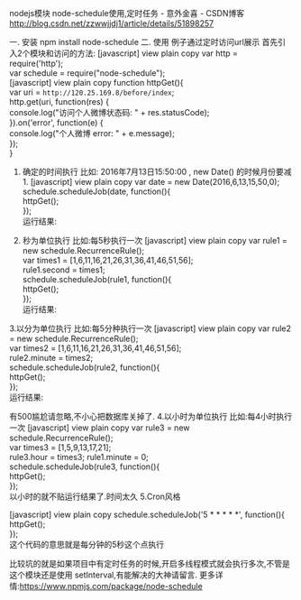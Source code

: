 

nodejs模块 node-schedule使用,定时任务 - 意外金喜 - CSDN博客 http://blog.csdn.net/zzwwjjdj1/article/details/51898257

一. 安装
npm install node-schedule
二. 使用
例子通过定时访问url展示
首先引入2个模块和访问的方法:
[javascript] view plain copy
var http     = require('http');  
var schedule = require("node-schedule");  
[javascript] view plain copy
function httpGet(){  
   var uri = `http://120.25.169.8/before/index`;  
  http.get(uri, function(res) {   
    console.log("访问个人微博状态码: " + res.statusCode);   
  }).on('error', function(e) {   
    console.log("个人微博 error: " + e.message);   
  });  
}  
1. 确定的时间执行
比如: 2016年7月13日15:50:00 , new Date() 的时候月份要减1.
[javascript] view plain copy
var date = new Date(2016,6,13,15,50,0);  
schedule.scheduleJob(date, function(){  
  httpGet();  
});  
运行结果:

2. 秒为单位执行
比如:每5秒执行一次
[javascript] view plain copy
var rule1     = new schedule.RecurrenceRule();  
var times1    = [1,6,11,16,21,26,31,36,41,46,51,56];  
rule1.second  = times1;  
schedule.scheduleJob(rule1, function(){  
  httpGet();  
});  
运行结果:


3.以分为单位执行
比如:每5分种执行一次
[javascript] view plain copy
var rule2     = new schedule.RecurrenceRule();  
var times2    = [1,6,11,16,21,26,31,36,41,46,51,56];  
rule2.minute  = times2;  
schedule.scheduleJob(rule2, function(){  
  httpGet();  
});  
运行结果:

有500尴尬请忽略,不小心把数据库关掉了.
4.以小时为单位执行
比如:每4小时执行一次
[javascript] view plain copy
var rule3     = new schedule.RecurrenceRule();  
var times3    = [1,5,9,13,17,21];  
rule3.hour  = times3; rule1.minute = 0;  
schedule.scheduleJob(rule3, function(){  
  httpGet();  
});  
以小时的就不贴运行结果了.时间太久
5.Cron风格

[javascript] view plain copy
schedule.scheduleJob('5 * * * * *', function(){  
  httpGet();  
});  
这个代码的意思就是每分钟的5秒这个点执行


比较坑的就是如果项目中有定时任务的时候,开启多线程模式就会执行多次,不管是这个模块还是使用 setInterval,有能解决的大神请留言. 
更多详情:https://www.npmjs.com/package/node-schedule